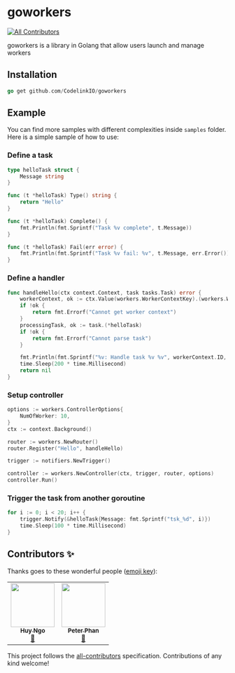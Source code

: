 # goworkers
<!-- ALL-CONTRIBUTORS-BADGE:START - Do not remove or modify this section -->
[![All Contributors](https://img.shields.io/badge/all_contributors-2-orange.svg?style=flat-square)](#contributors-)
<!-- ALL-CONTRIBUTORS-BADGE:END -->

goworkers is a library in Golang that allow users launch and manage workers


## Installation

```go
go get github.com/CodelinkIO/goworkers
```

## Example
You can find more samples with different complexities inside `samples` folder. Here is a simple sample of how to use:

### Define a task

```go
type helloTask struct {
	Message string
}

func (t *helloTask) Type() string {
	return "Hello"
}

func (t *helloTask) Complete() {
	fmt.Println(fmt.Sprintf("Task %v complete", t.Message))
}

func (t *helloTask) Fail(err error) {
	fmt.Println(fmt.Sprintf("Task %v fail: %v", t.Message, err.Error()))
}
```

### Define a handler

```go
func handleHello(ctx context.Context, task tasks.Task) error {
	workerContext, ok := ctx.Value(workers.WorkerContextKey).(workers.WorkerContext)
	if !ok {
		return fmt.Errorf("Cannot get worker context")
	}
	processingTask, ok := task.(*helloTask)
	if !ok {
		return fmt.Errorf("Cannot parse task")
	}

	fmt.Println(fmt.Sprintf("%v: Handle task %v %v", workerContext.ID, processingTask.Type(), processingTask.Message))
	time.Sleep(200 * time.Millisecond)
	return nil
}
```

### Setup controller

```go
options := workers.ControllerOptions{
    NumOfWorker: 10,
}
ctx := context.Background()

router := workers.NewRouter()
router.Register("Hello", handleHello)

trigger := notifiers.NewTrigger()

controller := workers.NewController(ctx, trigger, router, options)
controller.Run()
```

### Trigger the task from another goroutine

```go
for i := 0; i < 20; i++ {
    trigger.Notify(&helloTask{Message: fmt.Sprintf("tsk_%d", i)})
    time.Sleep(100 * time.Millisecond)
}
```
## Contributors ✨

Thanks goes to these wonderful people ([emoji key](https://allcontributors.org/docs/en/emoji-key)):

<!-- ALL-CONTRIBUTORS-LIST:START - Do not remove or modify this section -->
<!-- prettier-ignore-start -->
<!-- markdownlint-disable -->
<table>
  <tr>
    <td align="center"><a href="https://github.com/huynvk"><img src="https://avatars2.githubusercontent.com/u/15973503?v=4" width="100px;" alt=""/><br /><sub><b>Huy Ngo</b></sub></a><br /><a href="#ideas-huynvk" title="Ideas, Planning, & Feedback">🤔</a></td>
    <td align="center"><a href="https://github.com/peterphan1996"><img src="https://avatars1.githubusercontent.com/u/28189578?v=4" width="100px;" alt=""/><br /><sub><b>Peter Phan</b></sub></a><br /><a href="#ideas-peterphan1996" title="Ideas, Planning, & Feedback">🤔</a></td>
  </tr>
</table>

<!-- markdownlint-enable -->
<!-- prettier-ignore-end -->
<!-- ALL-CONTRIBUTORS-LIST:END -->

This project follows the [all-contributors](https://github.com/all-contributors/all-contributors) specification. Contributions of any kind welcome!